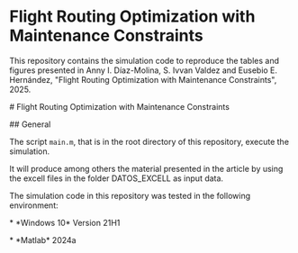 # Flight Routing Optimization with Maintenance Constraints



This repository contains the simulation code to reproduce the tables and figures presented in  Anny I. Díaz-Molina, S. Ivvan Valdez and Eusebio E. Hernández, "Flight Routing Optimization with Maintenance Constraints", 2025.



\# Flight Routing Optimization with Maintenance Constraints



\## General



The script `main.m`, that is in the root directory of this repository, execute the simulation.



It will produce among others the material presented in the article by using the excell files in the folder DATOS\_EXCELL as input data.



The simulation code in this repository was tested in the following environment:

\* \*Windows 10\* Version 21H1

\* \*Matlab\* 2024a

